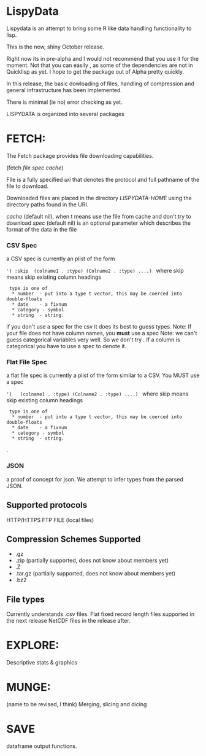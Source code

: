 

# LispyData #

Lispydata is an attempt to bring some R like data handling functionality to lisp.

This is the new, shiny October release.

Right now   its in pre-alpha and I would not recommend that you use it for the moment. Not that you can easily , as some of the dependencies are not in Quicklisp as yet. I hope to get the package out of Alpha pretty quickly.

In this release, the basic dowloading of files, handling of compression and general infrastructure has been implemented. 

There is minimal (ie no) error checking as yet.

LISPYDATA is organized into several packages

# FETCH: #

The Fetch package  provides file downloading capabilities.

(fetch *file* *spec* *cache*)

FIle is a fully specified *uri* that denotes the protocol and full pathname of the file to download.

Downloaded files are placed in the directory *LISPYDATA-HOME* using the directory paths found in the URI.

*cache* (default nil), when t means use the file from cache and don't try to download
*spec* (default nil) is an optional parameter which describes the format of the data in the file

### CSV Spec ###

a CSV spec is currently an plist of the form

`'( :skip  (colname1 . :type) (Colname2 . :type) ....)
`
 where skip means skip existing column headings
      
     type is one of
      * number  - put into a type t vector, this may be coerced into double-floats
      * date    - a fixnum
      * category - symbol
      * string  - string.
  
 if you don't use a spec for the csv it does its best to guess types. 
 Note: If your file does not have column names, you **must** use a spec
 Note: we can't guess categorical variables very well. So we don't try . If a column is categorical you have to use a spec to denote it.

### Flat File Spec ###

a flat file  spec is currently a plist of the form similar to a CSV. You MUST use a spec

`'(   (colname1 . :type) (Colname2 . :type) ....)
`
 where skip means skip existing column headings
      
     type is one of
      * number  - put into a type t vector, this may be coerced into double-floats
      * date    - a fixnum
      * category - symbol
      * string  - string.
  
 .
 
### JSON ###

a proof of concept for json. We attempt to infer types from the parsed JSON. 

## Supported protocols ##

HTTP/HTTPS
FTP
FILE (local files)

## Compression Schemes Supported ##


  * .gz
  * .zip (partially supported, does not know about members yet)
  * .Z
  * .tar.gz  (partially supported, does not know about members yet)
  * .bz2

## File types ##
  Currently understands .csv files.
  Flat fixed record length files supported in the next release
  NetCDF files in the release after.
  
  


# EXPLORE: #

Descriptive stats & graphics

# MUNGE: #

 (name to be revised, I think)
Merging, slicing and dicing

# SAVE #
dataframe output functions.

